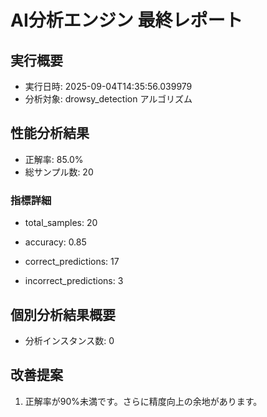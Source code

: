 
# AI分析エンジン 最終レポート

## 実行概要
- 実行日時: 2025-09-04T14:35:56.039979
- 分析対象: drowsy_detection アルゴリズム

## 性能分析結果
- 正解率: 85.0%
- 総サンプル数: 20


### 指標詳細

- total_samples: 20

- accuracy: 0.85

- correct_predictions: 17

- incorrect_predictions: 3



## 個別分析結果概要
- 分析インスタンス数: 0




## 改善提案

1. 正解率が90%未満です。さらに精度向上の余地があります。



